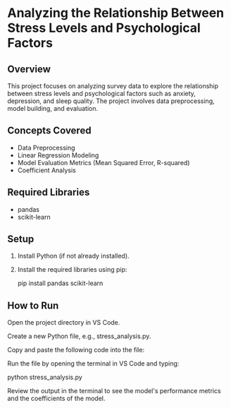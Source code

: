 # Analyzing the Relationship Between Stress Levels and Psychological Factors

## Overview
This project focuses on analyzing survey data to explore the relationship between stress levels and psychological factors such as anxiety, depression, and sleep quality. The project involves data preprocessing, model building, and evaluation.

## Concepts Covered
- Data Preprocessing
- Linear Regression Modeling
- Model Evaluation Metrics (Mean Squared Error, R-squared)
- Coefficient Analysis

## Required Libraries
- pandas
- scikit-learn

## Setup
1. Install Python (if not already installed).
2. Install the required libraries using pip:
   
   pip install pandas scikit-learn

## How to Run

Open the project directory in VS Code.

Create a new Python file, e.g., stress_analysis.py.

Copy and paste the following code into the file:

Run the file by opening the terminal in VS Code and typing:

python stress_analysis.py

Review the output in the terminal to see the model's performance metrics and the coefficients of the model.

